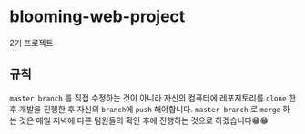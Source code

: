 # blooming-web-project
2기 프로젝트

## 규칙
  
  `master branch` 를 직접 수정하는 것이 아니라 자신의 컴퓨터에 레포지토리를 `clone` 한 후 개발을 진행한 후 자신의 `branch`에 `push` 해야합니다. 
  `master branch` 로 `merge` 하는 것은 매일 저녁에 다른 팀원들의 확인 후에 진행하는 것으로 하겠습니다😁😁

